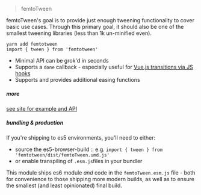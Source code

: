 > femtoTween

femtoTween's goal is to provide just enough tweening functionality to cover basic use cases.
Through this primary goal, it should also be one of the smallest tweening libraries (less than 1k un-minified even).

```
yarn add femtotween
import { tween } from 'femtotween'
```

- Minimal API can be grok'd in seconds
- Supports a `done` callback - especially useful for [Vue.js transitions via JS hooks](https://vuejs.org/v2/guide/transitions.html#JavaScript-Hooks)
- Supports and provides additional easing functions

##### more

[see site for example and API](https://pearofducks.github.io/femtoTween/)

##### bundling & production

If you're shipping to es5 environments, you'll need to either:

- source the es5-browser-build :: e.g. `import { tween } from 'femtotween/dist/femtoTween.umd.js'`
- or enable transpiling of `.esm.js`files in your bundler

This module ships es6 module _and_ code in the `femtoTween.esm.js` file - both for convenience to those shipping more modern builds, as well as to ensure the smallest (and least opinionated) final build.
